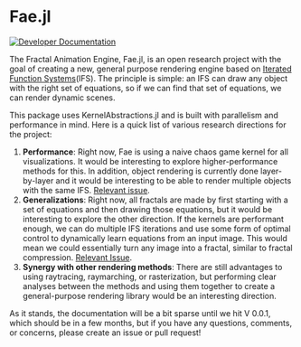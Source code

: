 # Fae.jl

[![Developer Documentation][docs-latest-img]][docs-url]

[docs-url]: https://www.leioslabs.com/Fae.jl/dev/
[docs-latest-img]: https://img.shields.io/badge/docs-dev-blue.svg

The Fractal Animation Engine, Fae.jl, is an open research project with the goal of creating a new, general purpose rendering engine based on [Iterated Function Systems](https://www.algorithm-archive.org/contents/IFS/IFS.html)(IFS).
The principle is simple: an IFS can draw any object with the right set of equations, so if we can find that set of equations, we can render dynamic scenes.

This package uses KernelAbstractions.jl and is built with parallelism and performance in mind.
Here is a quick list of various research directions for the project:

1. **Performance**: Right now, Fae is using a naive chaos game kernel for all visualizations. It would be interesting to explore higher-performance methods for this. In addition, object rendering is currently done layer-by-layer and it would be interesting to be able to render multiple objects with the same IFS. [Relevant issue](https://github.com/leios/Fae.jl/issues/2).
2. **Generalizations**: Right now, all fractals are made by first starting with a set of equations and then drawing those equations, but it would be interesting to explore the other direction. If the kernels are performant enough, we can do multiple IFS iterations and use some form of optimal control to dynamically learn equations from an input image. This would mean we could essentially turn any image into a fractal, similar to fractal compression. [Relevant Issue](https://github.com/leios/Fae.jl/issues/4).
3. **Synergy with other rendering methods**: There are still advantages to using raytracing, raymarching, or rasterization, but performing clear analyses between the methods and using them together to create a general-purpose rendering library would be an interesting direction.

As it stands, the documentation will be a bit sparse until we hit V 0.0.1, which should be in a few months, but if you have any questions, comments, or concerns, please create an issue or pull request!

